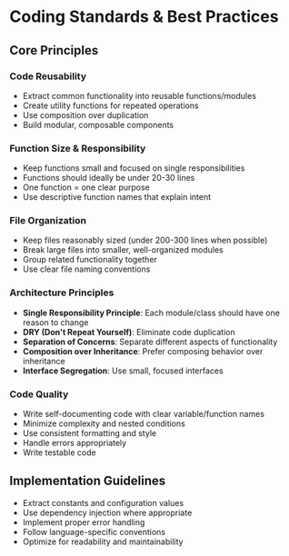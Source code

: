 # Coding Standards & Best Practices

## Core Principles

### Code Reusability
- Extract common functionality into reusable functions/modules
- Create utility functions for repeated operations
- Use composition over duplication
- Build modular, composable components

### Function Size & Responsibility
- Keep functions small and focused on single responsibilities
- Functions should ideally be under 20-30 lines
- One function = one clear purpose
- Use descriptive function names that explain intent

### File Organization
- Keep files reasonably sized (under 200-300 lines when possible)
- Break large files into smaller, well-organized modules
- Group related functionality together
- Use clear file naming conventions

### Architecture Principles
- **Single Responsibility Principle**: Each module/class should have one reason to change
- **DRY (Don't Repeat Yourself)**: Eliminate code duplication
- **Separation of Concerns**: Separate different aspects of functionality
- **Composition over Inheritance**: Prefer composing behavior over inheritance
- **Interface Segregation**: Use small, focused interfaces

### Code Quality
- Write self-documenting code with clear variable/function names
- Minimize complexity and nested conditions
- Use consistent formatting and style
- Handle errors appropriately
- Write testable code

## Implementation Guidelines
- Extract constants and configuration values
- Use dependency injection where appropriate
- Implement proper error handling
- Follow language-specific conventions
- Optimize for readability and maintainability